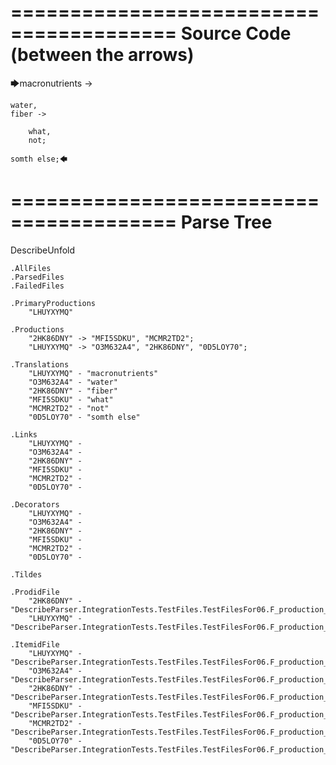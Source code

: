 ========================================
Source Code (between the arrows)
========================================

🡆macronutrients ->

    water,
	fiber ->

        what,
        not;

	somth else;🡄

========================================
Parse Tree
========================================
DescribeUnfold

    .AllFiles
    .ParsedFiles
    .FailedFiles

    .PrimaryProductions
        "LHUYXYMQ" 

    .Productions
        "2HK86DNY" -> "MFI5SDKU", "MCMR2TD2";
        "LHUYXYMQ" -> "O3M632A4", "2HK86DNY", "0D5LOY70";

    .Translations
        "LHUYXYMQ" - "macronutrients"
        "O3M632A4" - "water"
        "2HK86DNY" - "fiber"
        "MFI5SDKU" - "what"
        "MCMR2TD2" - "not"
        "0D5LOY70" - "somth else"

    .Links
        "LHUYXYMQ" - 
        "O3M632A4" - 
        "2HK86DNY" - 
        "MFI5SDKU" - 
        "MCMR2TD2" - 
        "0D5LOY70" - 

    .Decorators
        "LHUYXYMQ" - 
        "O3M632A4" - 
        "2HK86DNY" - 
        "MFI5SDKU" - 
        "MCMR2TD2" - 
        "0D5LOY70" - 

    .Tildes

    .ProdidFile
        "2HK86DNY" - "DescribeParser.IntegrationTests.TestFiles.TestFilesFor06.F_production_in_production3.ds"
        "LHUYXYMQ" - "DescribeParser.IntegrationTests.TestFiles.TestFilesFor06.F_production_in_production3.ds"

    .ItemidFile
        "LHUYXYMQ" - "DescribeParser.IntegrationTests.TestFiles.TestFilesFor06.F_production_in_production3.ds"
        "O3M632A4" - "DescribeParser.IntegrationTests.TestFiles.TestFilesFor06.F_production_in_production3.ds"
        "2HK86DNY" - "DescribeParser.IntegrationTests.TestFiles.TestFilesFor06.F_production_in_production3.ds"
        "MFI5SDKU" - "DescribeParser.IntegrationTests.TestFiles.TestFilesFor06.F_production_in_production3.ds"
        "MCMR2TD2" - "DescribeParser.IntegrationTests.TestFiles.TestFilesFor06.F_production_in_production3.ds"
        "0D5LOY70" - "DescribeParser.IntegrationTests.TestFiles.TestFilesFor06.F_production_in_production3.ds"

